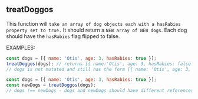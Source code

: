 ##  treatDoggos

This function will `take an array of dog objects each with a hasRabies property set to true.` It should return a `NEW array of NEW dogs`. Each dog should have the `hasRabies` flag flipped to false.

EXAMPLES: 
```js
const dogs = [{ name: 'Otis', age: 3, hasRabies: true }];
treatDoggos(dogs); // returns [{ name:'Otis', age: 3, hasRabies: false }]
// dogs is not mutated and still has the form [{ name: 'Otis', age: 3, hasRabies: true }]
```

```js
const dogs = [{ name: 'Otis', age: 3, hasRabies: true }];
const newDogs = treatDoggos(dogs);
// dogs !== newDogs - dogs and newDogs should have different references
```

